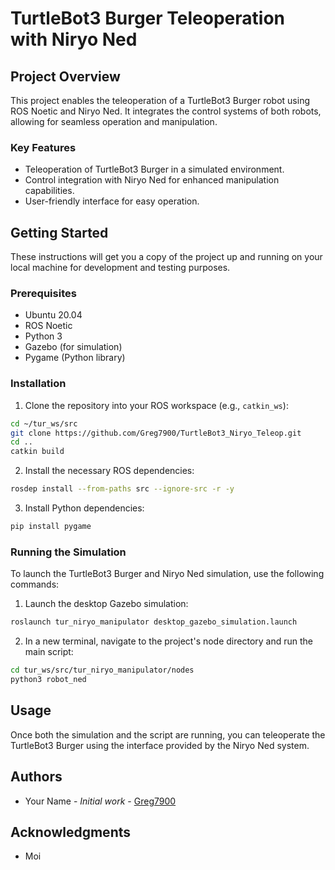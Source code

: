 
# TurtleBot3 Burger Teleoperation with Niryo Ned

## Project Overview
This project enables the teleoperation of a TurtleBot3 Burger robot using ROS Noetic and Niryo Ned. It integrates the control systems of both robots, allowing for seamless operation and manipulation.

### Key Features
- Teleoperation of TurtleBot3 Burger in a simulated environment.
- Control integration with Niryo Ned for enhanced manipulation capabilities.
- User-friendly interface for easy operation.

## Getting Started
These instructions will get you a copy of the project up and running on your local machine for development and testing purposes.

### Prerequisites
- Ubuntu 20.04
- ROS Noetic
- Python 3
- Gazebo (for simulation)
- Pygame (Python library)

### Installation
1. Clone the repository into your ROS workspace (e.g., `catkin_ws`):
```bash
cd ~/tur_ws/src
git clone https://github.com/Greg7900/TurtleBot3_Niryo_Teleop.git
cd ..
catkin build
```

2. Install the necessary ROS dependencies:
```bash
rosdep install --from-paths src --ignore-src -r -y
```

3. Install Python dependencies:
```bash
pip install pygame
```

### Running the Simulation
To launch the TurtleBot3 Burger and Niryo Ned simulation, use the following commands:

1. Launch the desktop Gazebo simulation:
```bash
roslaunch tur_niryo_manipulator desktop_gazebo_simulation.launch
```

2. In a new terminal, navigate to the project's node directory and run the main script:
```bash
cd tur_ws/src/tur_niryo_manipulator/nodes
python3 robot_ned
```

## Usage
Once both the simulation and the script are running, you can teleoperate the TurtleBot3 Burger using the interface provided by the Niryo Ned system.


## Authors
- Your Name - *Initial work* - [Greg7900](https://github.com/Greg7900)

## Acknowledgments
- Moi
